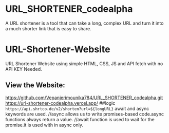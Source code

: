 # URL_SHORTENER_codealpha
A URL shortener is a tool that can take a long, complex URL and turn it into a much shorter link that is easy to share.

# URL-Shortener-Website
URL Shortener Website using simple HTML, CSS, JS and API fetch with no API KEY Needed. 

## View the Website: 
https://github.com/Vepanjerimounika784/URL_SHORTENER_codealpha.git
https://url-shortener-codealpha.vercel.app/
##logic
`https://api.shrtco.de/v2/shorten?url=${longURL}`
await and async keywords are used.
//async allows us to write promises-based code.async functions always return a value.
//await function is used to wait for the promise.it is used with in async only.
